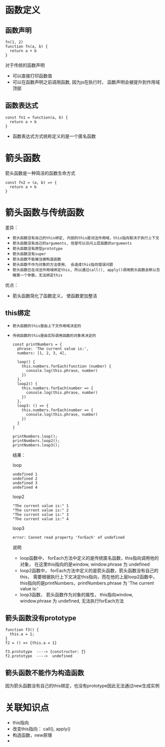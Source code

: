 # 函数定义
## 函数声明

    fn(1, 2)
    function fn(a, b) {
      return a + b
    }

对于传统的函数声明
- 可以直接打印函数值
- 可以在函数声明之前调用函数, 因为js在执行时， 函数声明会被提升到作用域顶部


## 函数表达式

    const fn1 = function(a, b) {
      return a + b
    }
- 函数表达式方式统称定义的是一个匿名函数

# 箭头函数
箭头函数是一种简洁的函数生命方式

    const fn2 = (a, b) => {
      return a + b
    }

# 箭头函数与传统函数

差异：
- `箭头函数没有自己的this绑定, 内部的this是词法作用域，this指向取决于执行上下文`
- `箭头函数没有自己的arguments, 但是可以访问上层函数的arguments`
- `箭头函数没有原型prototype`
- `箭头函数没有super`
- `箭头函数不能被当做构造函数`
- `箭头函数不作为对象的方法使用， 会造成this指向错误问题`
- `箭头函数已在词法作用域绑定this, 所以通过call(), apply()调用箭头函数会默认忽略第一个参数，无法绑定this`

优点：
- 箭头函数简化了函数定义， 使函数更加整洁

## this绑定

- `箭头函数的this是由上下文作用域决定的`
- `传统函数的this是由实际调用函数的对象来决定的`

      const printNumbers = {
        phrase: 'The current value is:',
        numbers: [1, 2, 3, 4],

        loop() {
          this.numbers.forEach(function (number) {
            console.log(this.phrase, number)
          })
        },
        loop2() {
          this.numbers.forEach(number => {
            console.log(this.phrase, number)
          })
        },
        loop3: () => {
          this.numbers.forEach(number => {
            console.log(this.phrase, number)
          })
        }
      }

      printNumbers.loop();
      printNumbers.loop2();
      printNumbers.loop3();

  结果：

    loop  

      undefined 1
      undefined 2
      undefined 3
      undefined 4
    
    loop2

      "The current value is:" 1
      "The current value is:" 2
      "The current value is:" 3
      "The current value is:" 4

    loop3

      error: Cannot read property 'forEach' of undefined


  说明
  - loop函数中， forEach方法中定义的是传统匿名函数，this指向调用他的对象， 在这里this指向的是window, window.phrase 为 undefined
  - loop2函数中， forEach方法中定义的是箭头函数，箭头函数没有自己的this， 需要根据执行上下文决定this指向，而在他的上层loop2函数中， this指向的是printNumbers，printNumbers.phrase 为 'The current value is:'
  - loop3函数， 箭头函数作为对象的属性， this指向window, window.phrase 为 undefined, 无法执行forEach方法


## 箭头函数没有prototype

    function f3() {
      this.a = 1;
    }
    f2 = () => {this.a = 1}

    f3.prototype  ----> {constructor: ƒ}
    f2.prototype  ---->  undefined

## 箭头函数不能作为构造函数

  因为箭头函数没有自己的this绑定，也没有prototype因此无法通过new生成实例

# 关联知识点

- this指向
- 改变this指向： call(), apply()
- 构造函数，new原理
- 